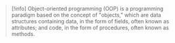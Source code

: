 > [!info]
> Object-oriented programming (OOP) is a programming paradigm based on the concept of "objects," which are data structures containing data, in the form of fields, often known as attributes; and code, in the form of procedures, often known as methods.


